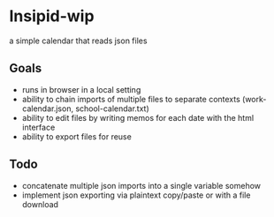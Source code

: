 # Insipid-wip
a simple calendar that reads json files

## Goals
- runs in browser in a local setting
- ability to chain imports of multiple files to separate contexts (work-calendar.json, school-calendar.txt)
- ability to edit files by writing memos for each date with the html interface
- ability to export files for reuse

## Todo
- concatenate multiple json imports into a single variable somehow
- implement json exporting via plaintext copy/paste or with a file download
